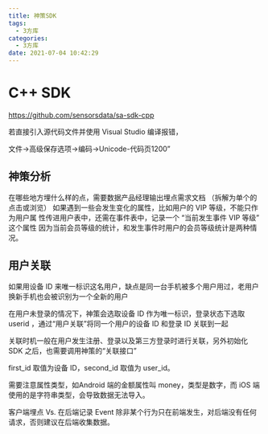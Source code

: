 ```yaml
---
title: 神策SDK
tags:
  - 3方库
categories:
  - 3方库
date: 2021-07-04 10:42:29
---
```


# C++ SDK

https://github.com/sensorsdata/sa-sdk-cpp

若直接引入源代码文件并使用 Visual Studio 编译报错，

文件->高级保存选项->编码->Unicode-代码页1200”

## 神策分析

在哪些地方埋什么样的点，需要数据产品经理输出埋点需求文档 （拆解为单个的点击或浏览） 如果遇到一些会发生变化的属性，比如用户的 VIP 等级，不能只作为用户属 性传进用户表中，还需在事件表中，记录一个 “当前发生事件 VIP 等级” 这个属性 因为当前会员等级的统计，和发生事件时用户的会员等级统计是两种情况。



## 用户关联

如果用设备 ID 来唯一标识这名用户，缺点是同一台手机被多个用户用过，老用户换新手机也会被识别为一个全新的用户

在用户未登录的情况下，神策会选取设备 ID 作为唯一标识，登录状态下选取 userid ，通过“用户关联”将同一个用户的设备 ID 和登录 ID 关联到一起

关联时机一般在用户发生注册、登录以及第三方登录时进行关联，另外初始化 SDK 之后，也需要调用神策的“关联接口”

first_id 取值为设备 ID，second_id 取值为 user_id。

需要注意属性类型，如Android 端的金额属性叫 money，类型是数字，而 iOS 端使用的是字符串类型，会导致数据无法导入。


客户端埋点 Vs. 在后端记录 Event 除非某个行为只在前端发生，对后端没有任何请求，否则建议在后端收集数据。
